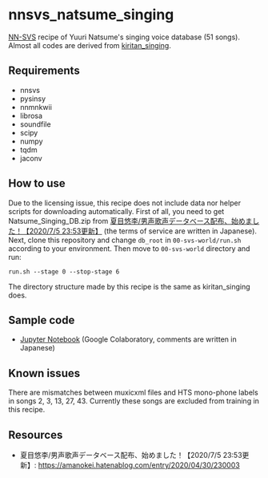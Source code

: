 # nnsvs_natsume_singing

[NN-SVS](https://github.com/r9y9/nnsvs) recipe of Yuuri Natsume's singing voice database (51 songs).
Almost all codes are derived from [kiritan_singing](https://github.com/r9y9/kiritan_singing).

## Requirements
- nnsvs
- pysinsy
- nnmnkwii
- librosa
- soundfile
- scipy
- numpy
- tqdm
- jaconv

## How to use
Due to the licensing issue, this recipe does not include data nor helper scripts for downloading automatically. First of all, you need to get Natsume_Singing_DB.zip from [夏目悠李/男声歌声データベース配布、始めました！【2020/7/5 23:53更新】](https://amanokei.hatenablog.com/entry/2020/04/30/230003) (the terms of service are written in Japanese). Next, clone this repository and change `db_root` in `00-svs-world/run.sh` according to your environment. Then move to `00-svs-world` directory and run:

    run.sh --stage 0 --stop-stage 6

The directory structure made by this recipe is the same as kiritan_singing does.

## Sample code
- [Jupyter Notebook](https://gist.github.com/taroushirani/d1c9a99f2c17026d116c976fa2270368) (Google Colaboratory, comments are written in Japanese)


## Known issues
There are mismatches between muxicxml files and HTS mono-phone labels in songs 2, 3, 13, 27, 43. Currently these songs are excluded from training in this recipe.

## Resources
- 夏目悠李/男声歌声データベース配布、始めました！【2020/7/5 23:53更新】: https://amanokei.hatenablog.com/entry/2020/04/30/230003
